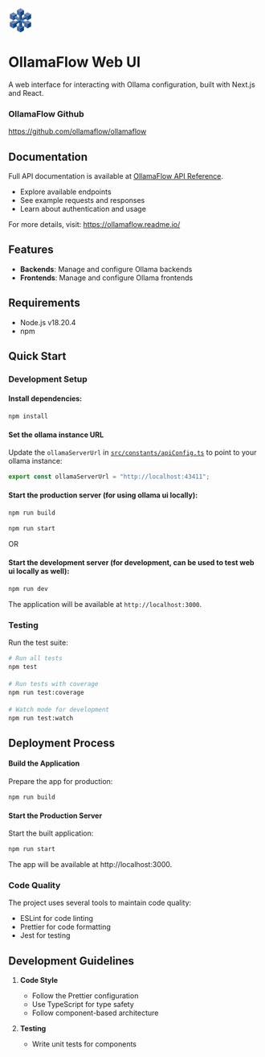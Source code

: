 <img src="https://raw.githubusercontent.com/ollamaflow/apiexplorer/main/assets/logo.png" height="48">

# OllamaFlow Web UI

A web interface for interacting with Ollama configuration, built with Next.js and React.

### OllamaFlow Github

https://github.com/ollamaflow/ollamaflow

## Documentation

Full API documentation is available at [OllamaFlow API Reference](https://ollamaflow.readme.io/reference/api-reference).

- Explore available endpoints
- See example requests and responses
- Learn about authentication and usage

For more details, visit: https://ollamaflow.readme.io/

## Features

- **Backends**: Manage and configure Ollama backends
- **Frontends**: Manage and configure Ollama frontends

## Requirements

- Node.js v18.20.4
- npm

## Quick Start

### Development Setup

#### Install dependencies:

```bash
npm install
```

#### Set the ollama instance URL

Update the `ollamaServerUrl` in [`src/constants/apiConfig.ts`](src/constants/apiConfig.ts) to point to your ollama instance:

```typescript
export const ollamaServerUrl = "http://localhost:43411";
```

#### Start the production server (for using ollama ui locally):

```bash
npm run build
```

```bash
npm run start
```

OR

#### Start the development server (for development, can be used to test web ui locally as well):

```bash
npm run dev
```

The application will be available at `http://localhost:3000`.

### Testing

Run the test suite:

```bash
# Run all tests
npm test

# Run tests with coverage
npm run test:coverage

# Watch mode for development
npm run test:watch
```

## Deployment Process

#### Build the Application

Prepare the app for production:

```bash
npm run build
```

#### Start the Production Server

Start the built application:

```bash
npm run start
```

The app will be available at http://localhost:3000.

### Code Quality

The project uses several tools to maintain code quality:

- ESLint for code linting
- Prettier for code formatting
- Jest for testing

## Development Guidelines

1. **Code Style**

   - Follow the Prettier configuration
   - Use TypeScript for type safety
   - Follow component-based architecture

2. **Testing**
   - Write unit tests for components
